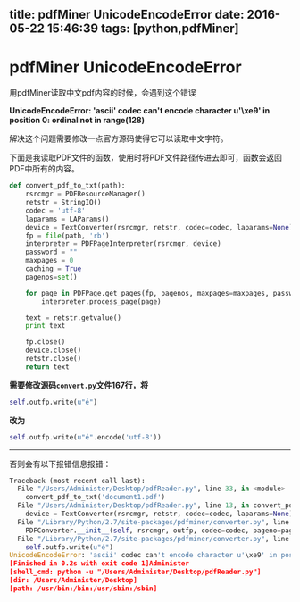 title: pdfMiner UnicodeEncodeError
date: 2016-05-22 15:46:39
tags: [python,pdfMiner]
---


# pdfMiner UnicodeEncodeError

用pdfMiner读取中文pdf内容的时候，会遇到这个错误

**UnicodeEncodeError: 'ascii' codec can't encode character u'\xe9' in position 0: ordinal not in range(128)**

解决这个问题需要修改一点官方源码使得它可以读取中文字符。

<!--more-->

下面是我读取PDF文件的函数，使用时将PDF文件路径传进去即可，函数会返回PDF中所有的内容。

```python
def convert_pdf_to_txt(path):
    rsrcmgr = PDFResourceManager()
    retstr = StringIO() 
    codec = 'utf-8'
    laparams = LAParams()
    device = TextConverter(rsrcmgr, retstr, codec=codec, laparams=None)
    fp = file(path, 'rb')
    interpreter = PDFPageInterpreter(rsrcmgr, device)
    password = ""
    maxpages = 0
    caching = True
    pagenos=set()

    for page in PDFPage.get_pages(fp, pagenos, maxpages=maxpages, password=password,caching=caching, check_extractable=True):
        interpreter.process_page(page)

    text = retstr.getvalue()
    print text

    fp.close()
    device.close()
    retstr.close()
    return text
```

**需要修改源码`convert.py`文件167行，将**

```python
self.outfp.write(u"é")
```
**改为**

```python
self.outfp.write(u"é".encode('utf-8'))
```
-----

否则会有以下报错信息报错：

```python
Traceback (most recent call last):
  File "/Users/Administer/Desktop/pdfReader.py", line 33, in <module>
    convert_pdf_to_txt('document1.pdf')
  File "/Users/Administer/Desktop/pdfReader.py", line 13, in convert_pdf_to_txt
    device = TextConverter(rsrcmgr, retstr, codec=codec, laparams=None)
  File "/Library/Python/2.7/site-packages/pdfminer/converter.py", line 180, in __init__
    PDFConverter.__init__(self, rsrcmgr, outfp, codec=codec, pageno=pageno, laparams=laparams)
  File "/Library/Python/2.7/site-packages/pdfminer/converter.py", line 167, in __init__
    self.outfp.write(u"é")
UnicodeEncodeError: 'ascii' codec can't encode character u'\xe9' in position 0: ordinal not in range(128)
[Finished in 0.2s with exit code 1]Administer
[shell_cmd: python -u "/Users/Administer/Desktop/pdfReader.py"]
[dir: /Users/Administer/Desktop]
[path: /usr/bin:/bin:/usr/sbin:/sbin]
```


